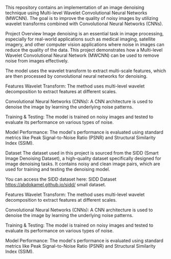 This repository contains an implementation of an image denoising technique using Multi-level Wavelet Convolutional Neural Networks (MWCNN). The goal is to improve the quality of noisy images by utilizing wavelet transforms combined with Convolutional Neural Networks (CNNs).

Project Overview
Image denoising is an essential task in image processing, especially for real-world applications such as medical imaging, satellite imagery, and other computer vision applications where noise in images can reduce the quality of the data. This project demonstrates how a Multi-level Wavelet Convolutional Neural Network (MWCNN) can be used to remove noise from images effectively.

The model uses the wavelet transform to extract multi-scale features, which are then processed by convolutional neural networks for denoising.

Features
Wavelet Transform: The method uses multi-level wavelet decomposition to extract features at different scales.

Convolutional Neural Networks (CNNs): A CNN architecture is used to denoise the image by learning the underlying noise patterns.

Training & Testing: The model is trained on noisy images and tested to evaluate its performance on various types of noise.

Model Performance: The model's performance is evaluated using standard metrics like Peak Signal-to-Noise Ratio (PSNR) and Structural Similarity Index (SSIM).

Dataset
The dataset used in this project is sourced from the SIDD (Smart Image Denoising Dataset), a high-quality dataset specifically designed for image denoising tasks. It contains noisy and clean image pairs, which are used for training and testing the denoising model.

You can access the SIDD dataset here: SIDD Dataset https://abdokamel.github.io/sidd/ small dataset. 

Features
Wavelet Transform: The method uses multi-level wavelet decomposition to extract features at different scales.

Convolutional Neural Networks (CNNs): A CNN architecture is used to denoise the image by learning the underlying noise patterns.

Training & Testing: The model is trained on noisy images and tested to evaluate its performance on various types of noise.

Model Performance: The model's performance is evaluated using standard metrics like Peak Signal-to-Noise Ratio (PSNR) and Structural Similarity Index (SSIM).

